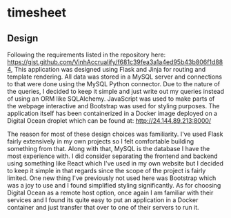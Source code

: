 # timesheet

## Design
Following the requirements listed in the repository here:
https://gist.github.com/VinhAccrualify/f681c39fea3a1a4ed95b43b806f1d884,
This application was designed using Flask and Jinja for routing and template rendering. All data was stored in a MySQL server and connections to that were done using the MySQL Python connector. Due to the nature of the queries, I decided to keep it simple and just write out my queries instead of using an ORM like SQLAlchemy. JavaScript was used to make parts of the webpage interactive and Bootstrap was used for styling purposes. The application itself has been containerized in a Docker image deployed on a Digital Ocean droplet which can be found at:
http://24.144.89.213:8000/

The reason for most of these design choices was familiarity. I've used Flask fairly extensively in my own projects so I felt comfortable building something from that. Along with that, MySQL is the database I have the most experience with. I did consider separating the frontend and backend using something like React which I've used in my own website but I decided to keep it simple in that regards since the scope of the project is fairly limited. One new thing I've previously not used here was Bootstrap which was a joy to use and I found simplified styling significantly. As for choosing Digital Ocean as a remote host option, once again I am familiar with their services and I found its quite easy to put an application in a Docker container and just transfer that over to one of their servers to run it.
